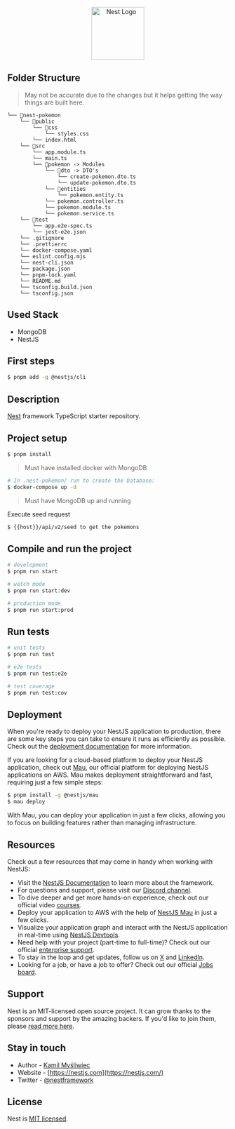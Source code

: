 <p align="center">
  <a href="http://nestjs.com/" target="blank"><img src="https://nestjs.com/img/logo-small.svg" width="120" alt="Nest Logo" /></a>
</p>

## Folder Structure

> May not be accurate due to the changes but it helps getting the way things are built here.

```
└── 📁nest-pokemon
    └── 📁public
        └── 📁css
            └── styles.css
        └── index.html
    └── 📁src
        └── app.module.ts
        └── main.ts
        └── 📁pokemon -> Modules
            └── 📁dto -> DTO's
                └── create-pokemon.dto.ts
                └── update-pokemon.dto.ts
            └── 📁entities
                └── pokemon.entity.ts
            └── pokemon.controller.ts
            └── pokemon.module.ts
            └── pokemon.service.ts
    └── 📁test
        └── app.e2e-spec.ts
        └── jest-e2e.json
    └── .gitignore
    └── .prettierrc
    └── docker-compose.yaml
    └── eslint.config.mjs
    └── nest-cli.json
    └── package.json
    └── pnpm-lock.yaml
    └── README.md
    └── tsconfig.build.json
    └── tsconfig.json
```

## Used Stack

- MongoDB
- NestJS

## First steps

```bash
$ pnpm add -g @nestjs/cli
```

## Description

[Nest](https://github.com/nestjs/nest) framework TypeScript starter repository.

## Project setup

```bash
$ pnpm install
```

> Must have installed docker with MongoDB

```bash
# In .nest-pokemon/ run to create the Database:
$ docker-compose up -d
```

> Must have MongoDB up and running

Execute seed request

```bash
$ {{host}}/api/v2/seed to get the pokemons
```

## Compile and run the project

```bash
# development
$ pnpm run start

# watch mode
$ pnpm run start:dev

# production mode
$ pnpm run start:prod
```

## Run tests

```bash
# unit tests
$ pnpm run test

# e2e tests
$ pnpm run test:e2e

# test coverage
$ pnpm run test:cov
```

## Deployment

When you're ready to deploy your NestJS application to production, there are some key steps you can take to ensure it runs as efficiently as possible. Check out the [deployment documentation](https://docs.nestjs.com/deployment) for more information.

If you are looking for a cloud-based platform to deploy your NestJS application, check out [Mau](https://mau.nestjs.com), our official platform for deploying NestJS applications on AWS. Mau makes deployment straightforward and fast, requiring just a few simple steps:

```bash
$ pnpm install -g @nestjs/mau
$ mau deploy
```

With Mau, you can deploy your application in just a few clicks, allowing you to focus on building features rather than managing infrastructure.

## Resources

Check out a few resources that may come in handy when working with NestJS:

- Visit the [NestJS Documentation](https://docs.nestjs.com) to learn more about the framework.
- For questions and support, please visit our [Discord channel](https://discord.gg/G7Qnnhy).
- To dive deeper and get more hands-on experience, check out our official video [courses](https://courses.nestjs.com/).
- Deploy your application to AWS with the help of [NestJS Mau](https://mau.nestjs.com) in just a few clicks.
- Visualize your application graph and interact with the NestJS application in real-time using [NestJS Devtools](https://devtools.nestjs.com).
- Need help with your project (part-time to full-time)? Check out our official [enterprise support](https://enterprise.nestjs.com).
- To stay in the loop and get updates, follow us on [X](https://x.com/nestframework) and [LinkedIn](https://linkedin.com/company/nestjs).
- Looking for a job, or have a job to offer? Check out our official [Jobs board](https://jobs.nestjs.com).

## Support

Nest is an MIT-licensed open source project. It can grow thanks to the sponsors and support by the amazing backers. If you'd like to join them, please [read more here](https://docs.nestjs.com/support).

## Stay in touch

- Author - [Kamil Myśliwiec](https://twitter.com/kammysliwiec)
- Website - [https://nestjs.com](https://nestjs.com/)
- Twitter - [@nestframework](https://twitter.com/nestframework)

## License

Nest is [MIT licensed](https://github.com/nestjs/nest/blob/master/LICENSE).
